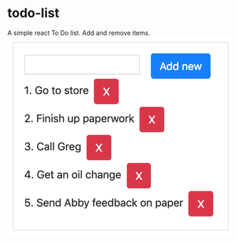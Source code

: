 # todo-list
A simple react To Do list. Add and remove items.
![Todo list image](https://github.com/jeffkillian/todo-list/blob/master/public/images/ToDoList.png)

